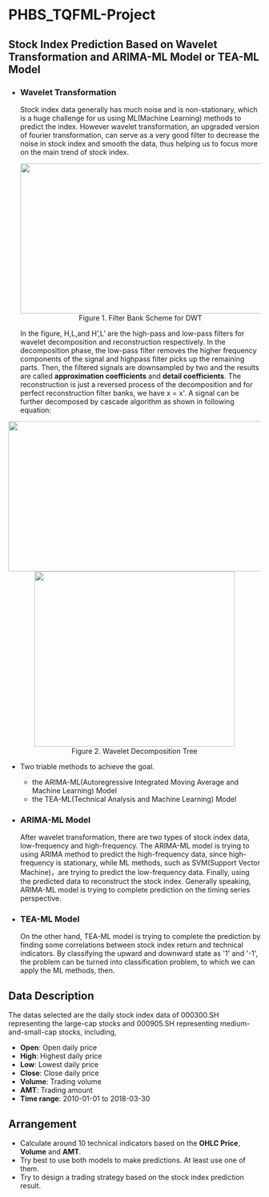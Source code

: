 # PHBS_TQFML-Project

## Stock Index Prediction Based on Wavelet Transformation and ARIMA-ML Model or TEA-ML Model

* ### Wavelet Transformation
  Stock index data generally has much noise and is non-stationary, which is a huge challenge for us using ML(Machine Learning) methods to  predict the index. However wavelet transformation, an upgraded version of fourier transformation, can serve as a very good filter to decrease the noise in stock index and smooth the data, thus helping us to focus more on the main trend of stock index.
  
  <div align=center><img width="800" height="300" src="https://github.com/SunHao95/PHBS_TQFML-Stock-Index-Prediction-Based-on-Wavelet-Transformation-ARIMA-ML-Model/blob/master/images/1.png"/></div>
  <div align=center>Figure 1. Filter Bank Scheme for DWT</div>
  

  In the figure, H,L,and H’,L’ are the high-pass and low-pass filters for wavelet decomposition and reconstruction respectively. In the decomposition phase, the low-pass filter removes the higher frequency components of the signal and highpass filter picks up the remaining parts. Then, the filtered signals are downsampled by two and the results are called __approximation coefficients__ and __detail coefficients__. The reconstruction is just a reversed process of the decomposition and for perfect reconstruction filter banks, we have x = x'. A signal can be further decomposed by cascade algorithm as shown in following equation:

<div align=center><img width="800" height="300" src="https://github.com/SunHao95/PHBS_TQFML-Stock-Index-Prediction-Based-on-Wavelet-Transformation-ARIMA-ML-Model/blob/master/images/3.png"/></div>
 
  
  <div align=center><img width="400" height="350" src="https://github.com/SunHao95/PHBS_TQFML-Stock-Index-Prediction-Based-on-Wavelet-Transformation-ARIMA-ML-Model/blob/master/images/2.png"/></div>
  <div align=center>Figure 2. Wavelet Decomposition Tree</div>

 
  
* Two triable methods to achieve the goal.
  * the ARIMA-ML(Autoregressive Integrated Moving Average and Machine Learning) Model
  * the TEA-ML(Technical Analysis and Machine Learning) Model
  
* ### ARIMA-ML Model 
  After wavelet transformation, there are two types of stock index data, low-frequency and high-frequency. The ARIMA-ML model is trying to  using ARIMA method to predict the high-frequency data, since high-frequency is stationary, while ML methods, such as SVM(Support Vector Machine)，are trying to predict the low-frequency data. Finally, using the predicted data to reconstruct the stock index. Generally speaking, ARIMA-ML model is trying to complete prediction on the timing series perspective.
  

* ### TEA-ML Model
  On the other hand, TEA-ML model is trying to complete the prediction by finding some correlations between stock index return and technical indicators. By classifying the upward and downward state as '1' and '-1', the problem can be turned into classification problem, to which we can apply the ML methods, then.


## Data Description
  The datas selected are the daily stock index data of 000300.SH representing the large-cap stocks and 000905.SH representing medium-and-small-cap stocks, including,
  * __Open__: Open daily price
  * __High__: Highest daily price
  * __Low__: Lowest daily price
  * __Close__: Close daily price
  * __Volume__: Trading volume
  * __AMT__: Trading amount
  * __Time range__: 2010-01-01 to 2018-03-30
  
  
  
 ## Arrangement
* Calculate around 10 technical indicators based on the __OHLC Price__, __Volume__ and __AMT__.
* Try best to use both models to make predictions. At least use one of them.
* Try to design a trading strategy based on the stock index prediction result.

